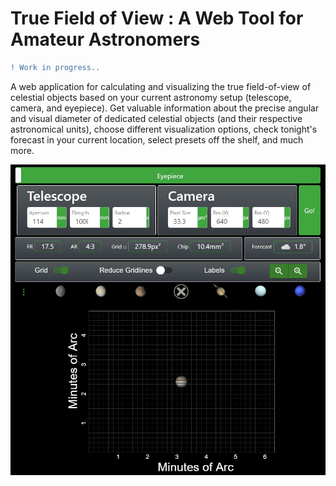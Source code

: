 # True Field of View : A Web Tool for Amateur Astronomers

```diff
! Work in progress..
```

A web application for calculating and visualizing the true field-of-view of celestial objects based on your current astronomy setup (telescope, camera, and eyepiece). Get valuable information about the precise angular and visual diameter of dedicated celestial objects (and their respective astronomical units), choose different visualization options, check tonight's forecast in your current location, select presets off the shelf, and much more.


<p align="left">
 <img src="./fig/demo2.jpg" width="640px">
</p>
